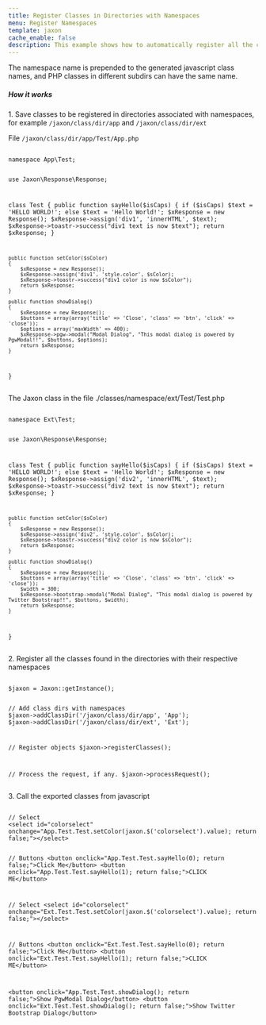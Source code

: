 ```yaml
---
title: Register Classes in Directories with Namespaces
menu: Register Namespaces
template: jaxon
cache_enable: false
description: This example shows how to automatically register all the classes in a set of directories with namespaces.
---
```


<div class="row">
The namespace name is prepended to the generated javascript class names, and PHP classes in different subdirs can have the same name.
</div>

<div class="row">
    <h5>How it works</h5>

<p>1. Save classes to be registered in directories associated with namespaces, for example <code>/jaxon/class/dir/app</code> and <code>/jaxon/class/dir/ext</code></p>
<p>File <code>/jaxon/class/dir/app/Test/App.php</code></p>
<pre><code class="language-php">
namespace App\Test;

use Jaxon\Response\Response;

class Test
{
    public function sayHello($isCaps)
    {
        if ($isCaps)
            $text = 'HELLO WORLD!';
        else
            $text = 'Hello World!';
        $xResponse = new Response();
        $xResponse->assign('div1', 'innerHTML', $text);
        $xResponse->toastr->success("div1 text is now $text");
        return $xResponse;
    }

    public function setColor($sColor)
    {
        $xResponse = new Response();
        $xResponse->assign('div1', 'style.color', $sColor);
        $xResponse->toastr->success("div1 color is now $sColor");
        return $xResponse;
    }

    public function showDialog()
    {
        $xResponse = new Response();
        $buttons = array(array('title' => 'Close', 'class' => 'btn', 'click' => 'close'));
        $options = array('maxWidth' => 400);
        $xResponse->pgw->modal("Modal Dialog", "This modal dialog is powered by PgwModal!!", $buttons, $options);
        return $xResponse;
    }
}
</code></pre>

<p>The Jaxon class in the file ./classes/namespace/ext/Test/Test.php</p>
<pre><code class="language-php">
namespace Ext\Test;

use Jaxon\Response\Response;

class Test
{
    public function sayHello($isCaps)
    {
        if ($isCaps)
            $text = 'HELLO WORLD!';
        else
            $text = 'Hello World!';
        $xResponse = new Response();
        $xResponse->assign('div2', 'innerHTML', $text);
        $xResponse->toastr->success("div2 text is now $text");
        return $xResponse;
    }

    public function setColor($sColor)
    {
        $xResponse = new Response();
        $xResponse->assign('div2', 'style.color', $sColor);
        $xResponse->toastr->success("div2 color is now $sColor");
        return $xResponse;
    }

    public function showDialog()
    {
        $xResponse = new Response();
        $buttons = array(array('title' => 'Close', 'class' => 'btn', 'click' => 'close'));
        $width = 300;
        $xResponse->bootstrap->modal("Modal Dialog", "This modal dialog is powered by Twitter Bootstrap!!", $buttons, $width);
        return $xResponse;
    }
}
</code></pre>

<p>2. Register all the classes found in the directories with their respective namespaces</p>
<pre><code class="language-php">
$jaxon = Jaxon::getInstance();

// Add class dirs with namespaces
$jaxon->addClassDir('/jaxon/class/dir/app', 'App');
$jaxon->addClassDir('/jaxon/class/dir/ext', 'Ext');

// Register objects
$jaxon->registerClasses();

// Process the request, if any.
$jaxon->processRequest();
</code></pre>

<p>3. Call the exported classes from javascript</p>
<pre><code class="language-html">
// Select
&lt;select id="colorselect" onchange="App.Test.Test.setColor(jaxon.$('colorselect').value); return false;"&gt;&lt;/select&gt;

// Buttons
&lt;button onclick="App.Test.Test.sayHello(0); return false;"&gt;Click Me&lt;/button&gt;
&lt;button onclick="App.Test.Test.sayHello(1); return false;"&gt;CLICK ME&lt;/button&gt;

// Select
&lt;select id="colorselect" onchange="Ext.Test.Test.setColor(jaxon.$('colorselect').value); return false;"&gt;&lt;/select&gt;

// Buttons
&lt;button onclick="Ext.Test.Test.sayHello(0); return false;"&gt;Click Me&lt;/button&gt;
&lt;button onclick="Ext.Test.Test.sayHello(1); return false;"&gt;CLICK ME&lt;/button&gt;

&lt;button onclick="App.Test.Test.showDialog(); return false;"&gt;Show PgwModal Dialog&lt;/button&gt;
&lt;button onclick="Ext.Test.Test.showDialog(); return false;"&gt;Show Twitter Bootstrap Dialog&lt;/button&gt;
</code></pre>

</div>

